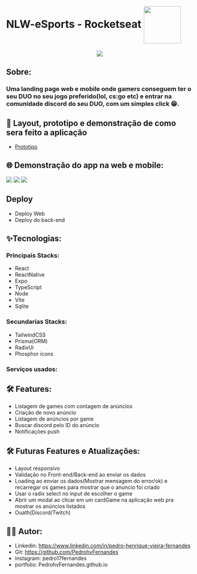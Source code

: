 # NLW-eSports - Rocketseat <img  align='center' width='100px' src='https://yt3.ggpht.com/ytc/AKedOLQkXnYChXAHOeBQLzwhk1_BHYgUXs6ITQOakoeNoQ=s176-c-k-c0x00ffffff-no-rj'/>

<p align='center'>
<img src='https://github.com/PedrohvFernandes/NLW-eSports-Ignite/blob/main/screenshot/Wallpaper%20-%201920x1080.png'/>
</p>

## Sobre:

### Uma landing page web e mobile onde gamers conseguem ter o seu DUO no seu jogo preferido(lol, cs:go etc) e entrar na comunidade discord do seu DUO, com um simples click 😁.

## 🔖 Layout, prototipo e demonstração de como sera feito a aplicação

- [Prototipo](<https://www.figma.com/file/V3aoeJTXbpXU9yBYFpsr5J/NLW-eSports-(Community)?node-id=6%3A23>)

## 🌐 Demonstração do app na web e mobile:

<img src='https://github.com/PedrohvFernandes/NLW-eSports-Ignite/blob/main/screenshot/screens/web/Screen1.png'/>
<img src='https://github.com/PedrohvFernandes/NLW-eSports-Ignite/blob/main/screenshot/screens/web/Screen2.png'/>
<img src='https://github.com/PedrohvFernandes/NLW-eSports-Ignite/blob/main/screenshot/screens/web/Screen3.png'/>


## Deploy

- Deploy Web
- Deploy do back-end

## ✨Tecnologias:

### Principais Stacks:

- React
- ReactNative
- Expo
- TypeScript
- Node
- Vite
- Sqlite

### Secundarias Stacks:

- TailwindCSS
- Prisma(ORM)
- RadixUi
- Phosphor icons

### Serviços usados:

## 🛠️ Features:

- Listagem de games com contagem de anúncios
- Criação de novo anúncio
- Listagem de anúncios por game
- Buscar discord pelo ID do anúncio
- Notificações push

## 🛠️ Futuras Features e Atualizações:
- Layout responsivo
- Validação no Front-end/Back-end ao enviar os dados
- Loading ao enviar os dados(Mostrar mensagem do error/ok) e recarregar os games para mostrar que o anuncio foi criado
- Usar o radix select no input de escolher o game
- Abrir um modal ao clicar em um cardGame na aplicação web pra mostrar os anúncios listados 
- Ouath(Discord/Twitch)

## 👨‍💻 Autor:

- Linkedin: https://www.linkedin.com/in/pedro-henrique-vieira-fernandes
- Git: https://github.com/PedrohvFernandes
- Instagram: pedro17fernandes
- portfolio: PedrohvFernandes.github.io
